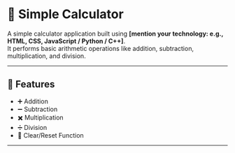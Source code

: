 # 🧮 Simple Calculator

A simple calculator application built using **[mention your technology: e.g., HTML, CSS, JavaScript / Python / C++]**.  
It performs basic arithmetic operations like addition, subtraction, multiplication, and division.

---

## 🚀 Features
- ➕ Addition  
- ➖ Subtraction  
- ✖️ Multiplication  
- ➗ Division  
- 🔄 Clear/Reset Function  

---
